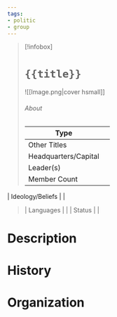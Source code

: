 ```yaml
---
tags:
- politic
- group
---
```

> [!infobox]
> # `{{title}}`
> ![[Image.png|cover hsmall]]
> ###### About
> | Type |  |
> | ---- | ---- |
> | Other Titles |  |
> | Headquarters/Capital | |
> | Leader(s) |  |
> | Member Count |   |
| Ideology/Beliefs |   |
> | Languages |  |
> | Status |  |

# Description

# History

# Organization

